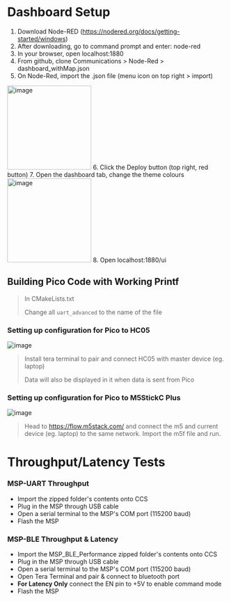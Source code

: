 # Dashboard Setup
1. Download Node-RED (https://nodered.org/docs/getting-started/windows)
2. After downloading, go to command prompt and enter: node-red
3. In your browser, open localhost:1880
4. From github, clone Communications > Node-Red > dashboard_withMap.json
5. On Node-Red, import the .json file (menu icon on top right > import)
<img width="193" alt="image" src="https://user-images.githubusercontent.com/98366701/204533576-4d8465af-f216-4abc-b18c-04232e4e036e.png">
6. Click the Deploy button (top right, red button)
7. Open the dashboard tab, change the theme colours
 <img width="193" alt="image" src="https://user-images.githubusercontent.com/98366701/204532769-2289a953-cb5b-4c71-a761-82f712faf731.png">
8. Open localhost:1880/ui


## Building Pico Code with Working Printf

> In CMakeLists.txt
>
> Change all `uart_advanced` to the name of the file


### Setting up configuration for Pico to HC05

![image](https://user-images.githubusercontent.com/81850188/204531729-273f0c6a-5aab-4321-bb59-8d77b4f3654a.png)

> Install tera terminal to pair and connect HC05 with master device (eg. laptop)
> 
> Data will also be displayed in it when data is sent from Pico

### Setting up configuration for Pico to M5StickC Plus

![image](https://user-images.githubusercontent.com/81850188/204536311-3b34b64c-e202-4b06-9c37-48116d022dbf.png)

> Head to https://flow.m5stack.com/ and connect the m5 and current device (eg. laptop) to the same network.
> Import the m5f file and run.

# Throughput/Latency Tests

### MSP-UART Throughput
- Import the zipped folder's contents onto CCS
- Plug in the MSP through USB cable
- Open a serial terminal to the MSP's COM port (115200 baud)
- Flash the MSP

### MSP-BLE Throughput & Latency
- Import the MSP_BLE_Performance zipped folder's contents onto CCS
- Plug in the MSP through USB cable
- Open a serial terminal to the MSP's COM port (115200 baud)
- Open Tera Terminal and pair & connect to bluetooth port
- **For Latency Only** connect the EN pin to +5V to enable command mode
- Flash the MSP
